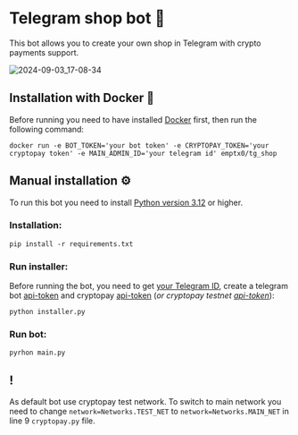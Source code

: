 # Telegram shop bot 🛒
This bot allows you to create your own shop in Telegram with crypto payments support.

![2024-09-03_17-08-34](https://github.com/user-attachments/assets/2b590fed-a125-4764-83ed-3740fa5c6875)

## Installation with Docker 🐳
Before running you need to have installed [Docker](https://docs.docker.com/get-started/get-docker/) first, then run the following command:<br/>
```
docker run -e BOT_TOKEN='your bot token' -e CRYPTOPAY_TOKEN='your cryptopay token' -e MAIN_ADMIN_ID='your telegram id' emptx0/tg_shop
```

## Manual installation ⚙️
To run this bot you need to install [Python version 3.12](https://www.python.org/downloads/) or higher.</br>
### Installation:
```
pip install -r requirements.txt
```
### Run installer:
Before running the bot, you need to get [your Telegram ID](https://t.me/getmyid_bot), create a telegram bot [api-token](https://t.me/BotFather) and cryptopay [api-token](https://t.me/send)
(<i>or cryptopay testnet [api-token](https://t.me/CryptoTestnetBot)</i>):
```
python installer.py
```
### Run bot:
```
pyrhon main.py
```
## !
As default bot use cryptopay test network. To switch to main network you need to change `network=Networks.TEST_NET` to `network=Networks.MAIN_NET` in line 9 `cryptopay.py` file.
